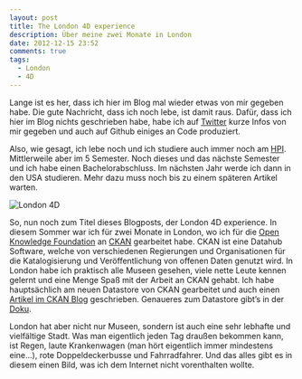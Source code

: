 ```yaml
---
layout: post
title: The London 4D experience
description: Über meine zwei Monate in London
date: 2012-12-15 23:52
comments: true
tags:
  - London
  - 4D
---
```


Lange ist es her, dass ich hier im Blog mal wieder etwas von mir gegeben habe. Die gute Nachricht, dass ich noch lebe, ist damit raus. Dafür, dass ich hier im Blog nichts geschrieben habe, habe ich auf [Twitter](http://twitter.com/doobly_doo) kurze Infos von mir gegeben und auch auf Github einiges an Code produziert.

Also, wie gesagt, ich lebe noch und ich studiere auch immer noch am [HPI](http://www.hpi.uni-potsdam.de). Mittlerweile aber im 5 Semester. Noch dieses und das nächste Semester und ich habe einen Bachelorabschluss. Im nächsten Jahr werde ich dann in den USA studieren. Mehr dazu muss noch bis zu einem späteren Artikel warten.

![London 4D](https://lh3.googleusercontent.com/-OdNSCUEo_co/URwP_7Wv_aI/AAAAAAAABq8/fC8-4Y1Bz2U/s600/SAM_1675.JPG "Bus and street in London")

So, nun noch zum Titel dieses Blogposts, der London 4D experience. In diesem Sommer war ich für zwei Monate in London, wo ich für die [Open Knowledge Foundation](http://www.okfn.org) an [CKAN](http://www.ckan.org) gearbeitet habe. CKAN ist eine Datahub Software, welche von verschiedenen Regierungen und Organisationen für die Katalogisierung und Veröffentlichung von offenen Daten genutzt wird. In London habe ich praktisch alle Museen gesehen, viele nette Leute kennen gelernt und eine Menge Spaß mit der Arbeit an CKAN gehabt. Ich habe hauptsächlich am neuen Datastore von CKAN gearbeitet und auch einen [Artikel im CKAN Blog](http://ckan.org/2012/10/26/introducing-the-new-datastore/) geschrieben. Genaueres zum Datastore gibt’s in der [Doku](http://docs.ckan.org/en/latest/datastore.html).

London hat aber nicht nur Museen, sondern ist auch eine sehr lebhafte und vielfältige Stadt. Was man eigentlich jeden Tag draußen bekommen kann, ist Regen, laute Krankenwagen (man hört eigentlich immer mindestens eine...), rote Doppeldeckerbusse und Fahrradfahrer. Und das alles gibt es in diesem einen Bild, was ich dem Internet nicht vorenthalten wollte.
